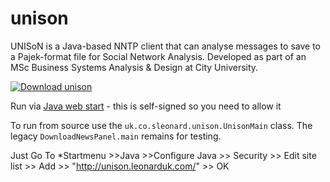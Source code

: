 # unison

UNISoN is a Java-based NNTP client that can analyse messages to save to a Pajek-format file for Social Network Analysis.
Developed as part of an MSc Business Systems Analysis &amp; Design at City University.

[![Download unison](https://a.fsdn.com/con/app/sf-download-button)](https://sourceforge.net/projects/unison-sna/files/latest/download)

Run via [Java web start](http://unison.leonarduk.com/downloads/jnlp/launch.jnlp) - this is self-signed so you need to
allow it

To run from source use the `uk.co.sleonard.unison.UnisonMain` class. The legacy `DownloadNewsPanel.main` remains for
testing.

Just Go To *Startmenu >>Java >>Configure Java >> Security >> Edit site list >> Add >> "http://unison.leonarduk.com/" >>
OK



